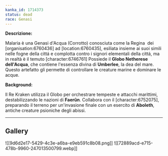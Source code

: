 ```yaml
---
kanka_id: 1714373
status: dead
race: Genasi
---
```


**Descrizione:**

Malaria è una Genasi d'Acqua (Corrotto) conosciuta come la Regina  dei [organisation:6760436] ad [location:6760435], esiliata insieme ai suoi simili nelle fogne della cittá e complotta contro i signori elementali della cittá, ma in realtà è il temuto [character:6746761] Possiede il **Globo Netherese dell'Acqua**, che contiene l'essenza divina di **Umberlee**, la dea del mare. Questo artefatto gli permette di controllare le creature marine e dominare le acque.

**Background:**

Il Re Kraken utilizza il Globo per orchestrare tempeste e attacchi marittimi, destabilizzando le nazioni di **Faerûn**. Collabora con il [character:6752075], preparando il terreno per un'invasione finale con un esercito di **Aboleth**, antiche creature psioniche degli abissi.

***
## Gallery
![[9d6d2e17-5429-4c3e-a6ba-e9eb591c8b08.png]]
![[72889acd-e715-478b-9960-247013500799.webp]]